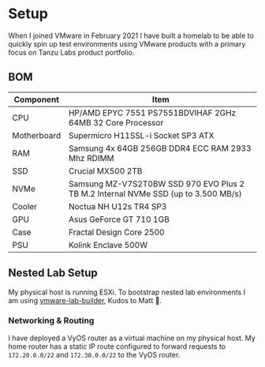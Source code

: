 # Setup

When I joined VMware in February 2021 I have built a homelab to be able to quickly spin up test environments using VMware products with a primary focus on Tanzu Labs product portfolio.

## BOM

| Component   | Item                                                                               |
|-------------|------------------------------------------------------------------------------------|
| CPU         | HP/AMD EPYC 7551 PS7551BDVIHAF 2GHz 64MB 32 Core Processor                         |
| Motherboard | Supermicro H11SSL-i Socket SP3 ATX                                                 |
| RAM         | Samsung 4x 64GB 256GB DDR4 ECC RAM 2933 Mhz RDIMM                                  |
| SSD         | Crucial MX500 2TB                                                                  |
| NVMe        | Samsung MZ-V7S2T0BW SSD 970 EVO Plus 2 TB M.2 Internal NVMe SSD (up to 3.500 MB/s) |
| Cooler      | Noctua NH U12s TR4 SP3                                                             |
| GPU         | Asus GeForce GT 710 1GB                                                            |
| Case        | Fractal Design Core 2500                                                           |
| PSU         | Kolink Enclave 500W                                                                |

## Nested Lab Setup

My physical host is running ESXi. To bootstrap nested lab environments I am using [vmware-lab-builder](https://github.com/laidbackware/vmware-lab-builder), Kudos to Matt :clap:.

### Networking & Routing

I have deployed a VyOS router as a virtual machine on my physical host. My home router has a static IP route configured to forward requests to `172.20.0.0/22` and `172.30.0.0/22` to the VyOS router.


